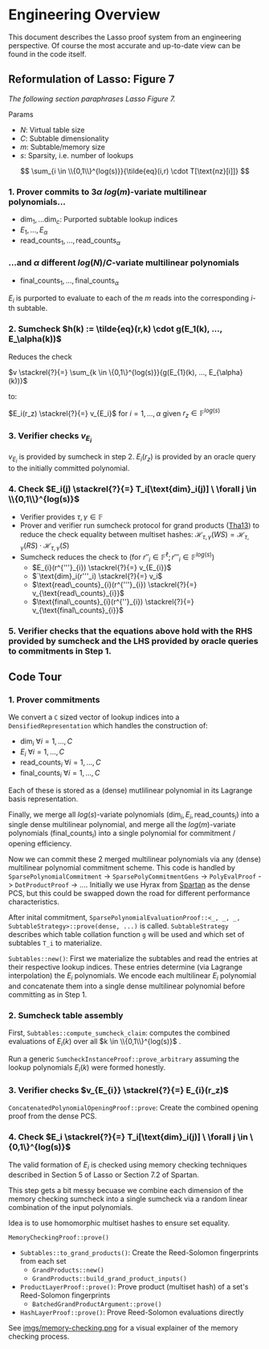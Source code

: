 # Engineering Overview

This document describes the Lasso proof system from an engineering perspective. Of course the most accurate and up-to-date view can be found in the code itself.

## Reformulation of Lasso: Figure 7

_The following section paraphrases Lasso Figure 7._

Params

-   $N$: Virtual table size
-   $C$: Subtable dimensionality
-   $m$: Subtable/memory size
-   $s$: Sparsity, i.e. number of lookups

$$
\sum_{i \in \\{0,1\\}^{log(s)}}{\tilde{eq}(i,r) \cdot T[\text{nz}[i]]}
$$

### 1. Prover commits to $3 \alpha$ $log(m)$-variate multilinear polynomials...

-   $`\text{dim}_1, ... \text{dim}_c`$: Purported subtable lookup indices
-   $E_1,...,E_\alpha$
-   $`\text{read\_counts}_{1},...,\text{read\_counts}_{\alpha}`$

### ...and $\alpha$ different $log(N)/C$-variate multilinear polynomials

-   $`\text{final\_counts}_{1},...,\text{final\_counts}_{\alpha}`$

$E_i$ is purported to evaluate to each of the $m$ reads into the corresponding $i$-th subtable.

### 2. Sumcheck $h(k) := \tilde{eq}(r,k) \cdot g(E_1(k), ..., E_\alpha(k))$

Reduces the check

$`v \stackrel{?}{=} \sum_{k \in \{0,1\}^{log(s)}}{g(E_{1}(k), ..., E_{\alpha}(k))}`$

to:

$`E_i(r_z) \stackrel{?}{=} v_{E_i}`$ for $`i=1,...,\alpha`$ given $`r_z \in \mathbb{F}^{log(s)}`$

### 3. Verifier checks $v_{E_i}$

$v_{E_i}$ is provided by sumcheck in step 2. $E_i(r_z)$ is provided by an oracle query to the initially committed polynomial.

### 4. Check $E_i(j) \stackrel{?}{=} T_i[\text{dim}_i(j)] \ \forall j \in \\{0,1\\}^{log(s)}$

-   Verifier provides $\tau, \gamma \in \mathbb{F}$
-   Prover and verifier run sumcheck protocol for grand products ([Tha13](https://eprint.iacr.org/2013/351.pdf)) to reduce the check equality between multiset hashes:
    $`
\mathcal{H}_{\tau, \gamma}(WS) = \mathcal{H}_{\tau, \gamma}(RS) \cdot \mathcal{H}_{\tau, \gamma}(S)
`$
-   Sumcheck reduces the check to (for $r''_i \in \mathbb{F}^\ell; r'''_i \in \mathbb{F}^{log(s)}$)
    -   $`E_{i}(r^{'''}_{i}) \stackrel{?}{=} v_{E_{i}}`$
    -   $`\text{dim}_i(r'''_i) \stackrel{?}{=} v_i$
    -   $`\text{read\_counts}_{i}(r^{'''}_{i}) \stackrel{?}{=} v_{\text{read\_counts}_{i}}`$
    -   $`\text{final\_counts}_{i}(r^{''}_{i}) \stackrel{?}{=} v_{\text{final\_counts}_{i}}`$

### 5. Verifier checks that the equations above hold with the RHS provided by sumcheck and the LHS provided by oracle queries to commitments in **Step 1**.

## Code Tour

### 1. Prover commitments

We convert a `C` sized vector of lookup indices into a `DensifiedRepresentation` which handles the construction of:

-   $`\text{dim}_i \ \forall i=1,...,C`$
-   $`E_i \ \forall i=1,...,C`$
-   $`\text{read\_counts}_i \ \forall i=1,...,C`$
-   $`\text{final\_counts}_i \ \forall i=1,...,C`$

Each of these is stored as a (dense) mutlilinear polynomial in its Lagrange basis representation.

Finally, we merge all $log(s)$-variate polynomials ($`\text{dim}_i, E_i, \text{read\_counts}_i`$) into a single dense multilinear polynomial, and merge all the $log(m)$-variate polynomials ($`\text{final\_counts}_i`$) into a single polynomial for commitment / opening efficiency.

Now we can commit these 2 merged multilinear polynomials via any (dense) multilinear polynomial commitment scheme. This code is handled by `SparsePolynomialCommitment` -> `SparsePolyCommitmentGens` -> `PolyEvalProof` -> `DotProductProof` -> .... Initially we use Hyrax from [Spartan](https://github.com/microsoft/Spartan) as the dense PCS, but this could be swapped down the road for different performance characteristics.

After inital commitment, `SparsePolynomialEvaluationProof::<_, _, _, SubtableStrategy>::prove(dense, ...)` is called. `SubtableStrategy` describes which table collation function `g` will be used and which set of subtables `T_i` to materialize.

`Subtables::new()`: First we materialize the subtables and read the entries at their respective lookup indices. These entries determine (via Lagrange interpolation) the $E_i$ polynomials. We encode each multilinear $E_i$ polynomial and concatenate them into a single dense multilinear polynomial before committing as in Step 1.

### 2. Sumcheck table assembly

First, `Subtables::compute_sumcheck_claim`: computes the combined evaluations of $E_i(k)$ over all $k \in \\{0,1\\}^{log(s)}$ .

Run a generic `SumcheckInstanceProof::prove_arbitrary` assuming the lookup polynomials $E_i(k)$ were formed honestly.

### 3. Verifier checks $v_{E_{i}} \stackrel{?}{=} E_{i}(r_z)$

`ConcatenatedPolynomialOpeningProof::prove`: Create the combined opening proof from the dense PCS.

### 4. Check $E_i \stackrel{?}{=} T_i[\text{dim}_i(j)] \ \forall j \in \{0,1\}^{log(s)}$

The valid formation of $E_i$ is checked using memory checking techniques described in Section 5 of Lasso or Section 7.2 of Spartan.

This step gets a bit messy becuase we combine each dimension of the memory checking sumcheck into a single sumcheck via a random linear combination of the input polynomials.

Idea is to use homomorphic multiset hashes to ensure set equality.

`MemoryCheckingProof::prove()`

-   `Subtables::to_grand_products()`: Create the Reed-Solomon fingerprints from each set
    -   `GrandProducts::new()`
    -   `GrandProducts::build_grand_product_inputs()`
-   `ProductLayerProof::prove()`: Prove product (multiset hash) of a set's Reed-Solomon fingerprints
    -   `BatchedGrandProductArgument::prove()`
-   `HashLayerProof::prove()`: Prove Reed-Solomon evaluations directly

See [imgs/memory-checking.png](imgs/memory-checking.png) for a visual explainer of the memory checking process.
